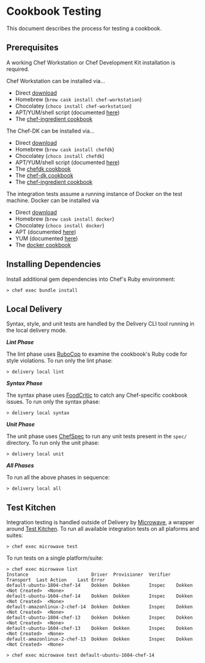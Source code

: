 # Cookbook Testing

This document describes the process for testing a cookbook.

## Prerequisites

A working Chef Workstation or Chef Development Kit installation is required.

Chef Workstation can be installed via...

- Direct [download](https://downloads.chef.io/chef-workstation/)
- Homebrew (`brew cask install chef-workstation`)
- Chocolatey (`choco install chef-workstation`)
- APT/YUM/shell script (documented [here](https://docs.chef.io/packages.html))
- The [chef-ingredient cookbook](https://supermarket.chef.io/cookbooks/chef-ingredient)

The Chef-DK can be installed via...

- Direct [download](https://downloads.chef.io/chef-dk/)
- Homebrew (`brew cask install chefdk`)
- Chocolatey (`choco install chefdk`)
- APT/YUM/shell script (documented [here](https://docs.chef.io/packages.html))
- The [chefdk cookbook](https://supermarket.chef.io/cookbooks/chefdk)
- The [chef-dk cookbook](https://supermarket.chef.io/cookbooks/chef-dk)
- The [chef-ingredient cookbook](https://supermarket.chef.io/cookbooks/chef-ingredient)

The integration tests assume a running instance of Docker on the test machine. Docker can be installed via

- Direct [download](https://store.docker.com/search?type=edition&offering=community)
- Homebrew (`brew cask install docker`)
- Chocolatey (`choco install docker`)
- APT (documented [here](https://docs.docker.com/install/linux/docker-ce/ubuntu/))
- YUM (documented [here](https://docs.docker.com/install/linux/docker-ce/centos/))
- The [docker cookbook](https://supermarket.chef.io/cookbooks/docker)

## Installing Dependencies

Install additional gem dependencies into Chef's Ruby environment:

```shell
> chef exec bundle install
```

## Local Delivery

Syntax, style, and unit tests are handled by the Delivery CLI tool running in
the local delivery mode.

***Lint Phase***

The lint phase uses [RuboCop](https://github.com/bbatsov/rubocop) to examine the cookbook's Ruby code for style violations. To run only the lint phase:

```shell
> delivery local lint
```

***Syntax Phase***

The syntax phase uses [FoodCritic](http://www.foodcritic.io) to catch any Chef-specific cookbook issues. To run only the syntax phase:

```shell
> delivery local syntax
```

***Unit Phase***

The unit phase uses [ChefSpec](https://github.com/chefspec/chefspec) to run any unit tests present in the `spec/` directory. To run only the unit phase:

```shell
> delivery local unit
```

***All Phases***

To run all the above phases in sequence:

```shell
> delivery local all
```

## Test Kitchen

Integration testing is handled outside of Delivery by [Microwave](https://github.com/socrata-platform/kitchen-microwave), a wrapper around  [Test Kitchen](https://kitchen.ci). To run all available integration tests on all plaforms and suites:

```shell
> chef exec microwave test
```

To run tests on a single platform/suite:

```shell
> chef exec microwave list
Instance                       Driver  Provisioner  Verifier  Transport  Last Action    Last Error
default-ubuntu-1804-chef-14    Dokken  Dokken       Inspec    Dokken     <Not Created>  <None>
default-ubuntu-1604-chef-14    Dokken  Dokken       Inspec    Dokken     <Not Created>  <None>
default-amazonlinux-2-chef-14  Dokken  Dokken       Inspec    Dokken     <Not Created>  <None>
default-ubuntu-1804-chef-13    Dokken  Dokken       Inspec    Dokken     <Not Created>  <None>
default-ubuntu-1604-chef-13    Dokken  Dokken       Inspec    Dokken     <Not Created>  <None>
default-amazonlinux-2-chef-13  Dokken  Dokken       Inspec    Dokken     <Not Created>  <None>

> chef exec microwave test default-ubuntu-1604-chef-14
```
